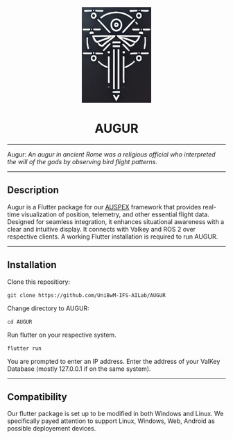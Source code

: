 <div align="center">
  <img src="assets/augur_logo.png" width="160" height="220">
</div>
<div align="center">
    <h1 align="center">AUGUR</h1>
</div>

---
Augur:
*An augur in ancient Rome was a religious official who interpreted the will of the gods by observing bird flight patterns.*

---

## Description
Augur is a Flutter package for our [AUSPEX](https://github.com/UniBwM-IFS-AILab/AUSPEX/tree/main?tab=readme-ov-file) framework that provides real-time visualization of position, telemetry, and other essential flight data. Designed for seamless integration, it enhances situational awareness with a clear and intuitive display. It connects with Valkey and ROS 2 over respective clients. A working Flutter installation is required to run AUGUR.

---
## Installation
Clone this repositiory:
```
git clone https://github.com/UniBwM-IFS-AILab/AUGUR
```
Change directory to AUGUR:
```
cd AUGUR
```
Run flutter on your respective system.
```
flutter run
```
You are prompted to enter an IP address. Enter the address of your ValKey Database (mostly 127.0.0.1 if on the same system).

---
## Compatibility
Our flutter package is set up to be modified in both Windows and Linux. We specifically payed attention to support Linux, Windows, Web, Android as possible deployement devices.

